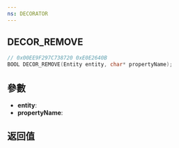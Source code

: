 ```yaml
---
ns: DECORATOR
---
```

## DECOR_REMOVE

```c
// 0x00EE9F297C738720 0xE0E2640B
BOOL DECOR_REMOVE(Entity entity, char* propertyName);
```


## 參數
* **entity**: 
* **propertyName**: 

## 返回值
